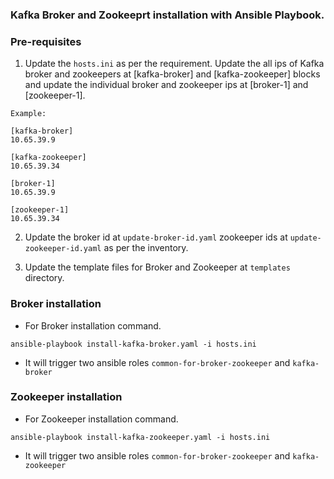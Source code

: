 ### Kafka Broker and Zookeeprt installation with Ansible Playbook.

### Pre-requisites

1. Update the `hosts.ini` as per the requirement. Update the all ips of Kafka broker and zookeepers at [kafka-broker] and [kafka-zookeeper] blocks and update the individual broker and zookeeper ips at [broker-1] and [zookeeper-1].

```
Example:

[kafka-broker]
10.65.39.9

[kafka-zookeeper]
10.65.39.34

[broker-1]
10.65.39.9

[zookeeper-1]
10.65.39.34
```

2. Update the broker id at `update-broker-id.yaml` zookeeper ids at `update-zookeeper-id.yaml` as per the inventory.

3. Update the template files for Broker and Zookeeper at `templates` directory.

### Broker installation

- For Broker installation command.

```
ansible-playbook install-kafka-broker.yaml -i hosts.ini
```

- It will trigger two ansible roles `common-for-broker-zookeeper` and `kafka-broker`


### Zookeeper installation

- For Zookeeper installation command.

```
ansible-playbook install-kafka-zookeeper.yaml -i hosts.ini
```

- It will trigger two ansible roles `common-for-broker-zookeeper` and `kafka-zookeeper`